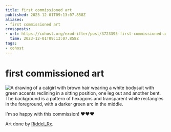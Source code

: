 ```yaml
---
title: first commissioned art
published: 2023-12-01T09:13:07.858Z
aliases:
- first commissioned art
crossposts:
- url: https://cohost.org/exodrifter/post/3723395-first-commissioned-a
  time: 2023-12-01T09:13:07.858Z
tags:
- cohost
---
```


# first commissioned art

![A drawing of a catgirl with brown hair wearing a white bodysuit with green accents reclining in a sitting position, one leg out and another bent. The background is a pattern of hexagons and transparent white rectangles in the foreground, with a darker green arc in the middle.](20231201-riddel-exo.png)

I'm so happy with this commission! ❤️❤️❤️

Art done by [Riddel_Rx](https://twitter.com/Riddel_Rx/status/1730459679275303293).
